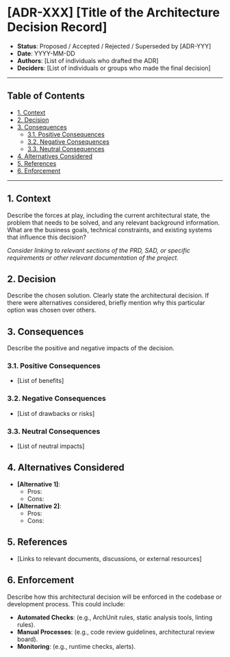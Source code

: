 # [ADR-XXX] [Title of the Architecture Decision Record]

- **Status**: Proposed / Accepted / Rejected / Superseded by [ADR-YYY]
- **Date**: YYYY-MM-DD
- **Authors**: [List of individuals who drafted the ADR]
- **Deciders**: [List of individuals or groups who made the final decision]

---

## Table of Contents

- [1. Context](#1-context)
- [2. Decision](#2-decision)
- [3. Consequences](#3-consequences)
    - [3.1. Positive Consequences](#31-positive-consequences)
    - [3.2. Negative Consequences](#32-negative-consequences)
    - [3.3. Neutral Consequences](#33-neutral-consequences)
- [4. Alternatives Considered](#4-alternatives-considered)
- [5. References](#5-references)
- [6. Enforcement](#6-enforcement)

---

## 1. Context

Describe the forces at play, including the current architectural state, the problem that needs to be solved, and any
relevant background information. What are the business goals, technical constraints, and existing systems that influence
this decision?

*Consider linking to relevant sections of the PRD, SAD, or specific requirements or other relevant documentation of the
project.*

## 2. Decision

Describe the chosen solution. Clearly state the architectural decision. If there were alternatives considered, briefly
mention why this particular option was chosen over others.

## 3. Consequences

Describe the positive and negative impacts of the decision.

### 3.1. Positive Consequences

- [List of benefits]

### 3.2. Negative Consequences

- [List of drawbacks or risks]

### 3.3. Neutral Consequences

- [List of neutral impacts]

## 4. Alternatives Considered

- **[Alternative 1]**:
    - Pros:
    - Cons:
- **[Alternative 2]**:
    - Pros:
    - Cons:

## 5. References

- [Links to relevant documents, discussions, or external resources]

## 6. Enforcement

Describe how this architectural decision will be enforced in the codebase or development process. This could include:

- **Automated Checks**: (e.g., ArchUnit rules, static analysis tools, linting rules).
- **Manual Processes**: (e.g., code review guidelines, architectural review board).
- **Monitoring**: (e.g., runtime checks, alerts).
